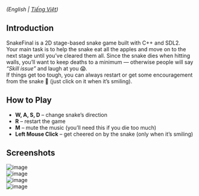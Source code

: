 *(English | [Tiếng Việt](./README.vi.md))*

## Introduction
SnakeFinal is a 2D stage-based snake game built with C++ and SDL2.  
Your main task is to help the snake eat all the apples and move on to the next stage until you’ve cleared them all. Since the snake dies when hitting walls, you’ll want to keep deaths to a minimum — otherwise people will say *“Skill issue”* and laugh at you 😱.  
If things get too tough, you can always restart or get some encouragement from the snake 🐍 (just click on it when it’s smiling).

## How to Play
- **W, A, S, D** – change snake’s direction  
- **R** – restart the game  
- **M** – mute the music (you’ll need this if you die too much)  
- **Left Mouse Click** – get cheered on by the snake (only when it’s smiling)  

## Screenshots
![image](https://github.com/user-attachments/assets/031ecc46-569b-4643-9502-6cd1a6623e32)  
![image](https://github.com/user-attachments/assets/dfd40755-b502-46df-b53f-be64dee9d1e3)  
![image](https://github.com/user-attachments/assets/58af5069-aa05-40ab-b032-718e1e7a695d)  
![image](https://github.com/user-attachments/assets/c7d4ea39-de48-44b8-9da3-7561b22f2394) 
